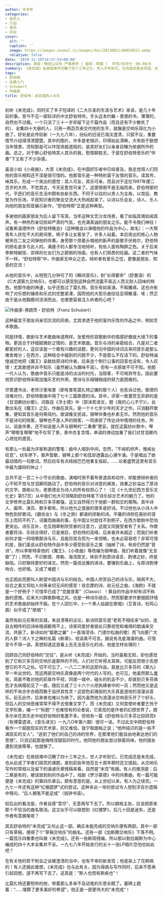 ```yaml
---
author: 辛丰年
categories:
- 音乐人
- 介绍
- 音乐
- 评论
cover:
  alt: ''
  caption: ''
  image: https://images.soomal.cc/images/doc/20130811/00034521.webp
  relative: false
date: '2019-11-19T14:57:55+08:00'
description: 源自：微信公众号-严锋老师 | 版权：转载 |  平均/总评分：00.00/0
summary: 《未完成》在故纸堆中沉睡了四十三年之久，世人才听到它。已完成还是未完成，也从此成了学者们探究的课题，直到前些年他百五十周年祭时还又提起。从交响乐写作的常规以及留下的谐谑乐章残稿来看，自然是“未完”有据。有人的推测是……
tags:
- 舒伯特
- 古典入门
- Schubert
- 作曲家
title: 舒伯特：未完成的人与乐
---
```


初听《未完成》，同时买了丰子恺译的《二大乐圣的生涯与艺术》来读，是几十年前的事。至今不见一部较详的中文舒伯特传。手头这本约翰・里德的书，薄薄的，自然也不过瘾。一个只活了三十一岁却留下近千篇作品（而且还有不少散失了的）、全集四十大册的人，只用一两百页来交代他的生平，就像是交响乐简化为小曲了。好处是此传较新（一九七八年），纷纭的旧说已淘汰澄清，只叙不议，重要情节介绍得清清楚楚。其中的图片，许多是老相识，印得如此清晰，大有助于联想当年情景。须知那是可以作现场报道观的，是其好友们以亲身目睹为依据所作的画。总之，对于醉心舒伯特其人其乐的我，慰情聊胜无，于是在舒伯特音乐的“伴奏”下又有了不少杂感。

虽说小如《小夜曲》，大至《未完成》，在中国好乐者中已经普及，我总觉得人们同他的音乐相知还不深是很可惜的。他那音乐是一种特别富于友情的音乐。读其传，味其乐，形成一个突出的感觉：其人可友，其乐可亲，而且对于这位1997年便二百岁的大师，不觉其古，今天反愈觉可亲了。这感情倒不是无端而来。舒伯特那时代，平民们的音乐生活中颇有些新东西。不同于以往的以贵人为主角，以宫廷、教堂为作乐场，平民知识者的聚会交流大大热闹起来了。以诗以乐会友，诗人、乐人向他的朋友知音展示新作，“舒伯特帮”正是这种典型。

多谢他的画家朋友为后人留下写真，当年这种文艺沙龙场景，看了如临其境如闻其声。有一种热烈亲切但却严肃的气氛，也充满真诚的朋友之乐。能不令我们神往！试看希温德所作《舒伯特晚会》（这种晚会以演唱他的作品为中心，故名）：一大帮青年人挤在不大的房间里，椅子多让女客坐了，许多人站着。本应突出的核心人物被夹在二友之间弹他的伴奏。身旁那个昂着头唱他的新声的是歌手伏格尔，舒伯特的扬名是多亏此人的。满屋子的人都专注地倾听，有些人面有陶醉之色。关于后来李斯特献技、崇拜的仕女们为之颠倒的场面，也有人们熟悉的绘画。这二者的气味不一样。“舒伯特帮”中，作曲家无哗众之态，倾听者有爱乐之忱，更像是朋友、知音的交流！　

从他的音乐中，从短短几分钟可了的《瞬间音乐》，到“长得要命”（舒曼语）的《C大调第九交响乐》，也都可以感受到这种自然流露平易近人而又耐人回味的特色。他那作曲的神速，似乎还胜过了莫扎特。音乐有如泉涌，不暇雕琢。这也许影响了对乐想的锤炼和乐式的完整紧凑，因而他的大型乐曲往往显得散漫、嗦；然正由于是从他胸臆间流淌而出，也便更容易注入听者的心吧？　

![作曲家-弗朗茨・舒伯特（Franz Schubert）](https://images.soomal.cc/images/doc/20190105/00079264.webp)





这种最宜于朋友间亲切交流的风格，尤其渗透于他的室内乐性的作品之中，例如艺术歌曲。　

同是抒情，歌剧与艺术歌曲味道两样。张爱玲形容歌剧中的情感好像放大镜下的事物。更适合于抒细腻微妙之情的，是艺术歌曲。音乐与诗的亲密结合，凡是对二者都爱好的人，这应该是一个极有兴趣的话题，更何况中国的诗词古来同音乐是那么难舍难分；在西方，这种结合中碰到的问题不少，不是那么不在话下的。舒伯特诚惶诚恐地把《魔王》呈献给原诗的作者，后来连个例行公事的回音也没有，令人叹恨！尤其歌德并非不知乐（虽然被认为趣味不高）。但有一点原故不可不知。他那一代人认为，歌曲中音乐只能是诗的淡淡的衬托，当陪客，不可喧宾夺主。因此要他赏识舒伯特采取加强乐艺的作用，使诗与乐相辅相成的努力是困难的。　

尽管遭冷淡，老师沙里埃里（即有害死莫扎特之嫌的那个人）也告诉过他，歌德的诗难对付，舒伯特歌曲中用了七十三篇歌德的诗。其中，评家一致激赏无异辞的是《甘泪卿纺纱歌》，词取自《浮士德》中（郭沫若译文，题《我的心儿不宁》）。此歌出名在《魔王》之后，作曲在其先，是一个十七岁少年的天才之作。只消翻开歌集，便知其音乐是何等简约。歌调像支民谣，钢琴伴奏也朴素无华。然而他的音乐不是诗句的陪客，钢琴也不是人声的陪客，一同承担了传达诗中情境的任务。所以，说是伴奏，还不如说是人声与钢琴的“二重奏”更妥。就在这篇纺纱歌中，琴声“唧唧复唧唧”地不仅写了景，景中亦复含情，单调的律动加重了我们对甘泪卿内心烦忧的感受。　

有那么一处最为评家称道的警笔：曲中人唱到中间，忽然，“不闻机杼声，惟闻女叹息”，纺车停下，歌声暂歇，钢琴上那个和弦却透露出心潮乍涌。于是唱出了她最动情的一句歌词。然后纺车有点结结巴巴地重复摇起，……论者盛赞这里有音乐中最为雄辩的休止！　

总共不足一百二十小节长的歌曲，演唱时用不着布景道具和动作，却能使倾听者的心不知不觉与甘泪卿同跳动了。舒伯特的音乐对诗意的阐发，效果之妙溢出了原诗的文字。朗格以为，老歌德会为诗人的所有权担心了！（见《十九世纪西方音乐文化史》第57页）从中我们也大可领略到舒伯特笔下诗乐综合艺术的魅力了。他的文学修养比莫扎特和贝多芬都强，这又自然得力于他那一群知交的熏陶。其中诗人、画师、演员、歌手都有。所以他为之度曲的很多是好诗。不过他也从小诗人中物色到好歌词。《磨坊女》与《冬之旅》都谱的缪勒的诗。平庸的诗附在美妙的音乐上而同不朽了。词庸而曲美的事，在中国又何尝找不到例子。在西方歌剧中恐怕更突出。诗乐互补，也互相牵制欣赏者的注意力，这就又同接受者有了关系。作歌者要将诗、乐综合得好，已是艰巨，舒伯特的高峰，后来者并未超迈；而我们听者如何才能一同咀嚼那诗与乐，且能将其合而为一来领略，也未必容易吧？非常可惜的是，我们虽说从舒伯特作品中多少感受到音乐之美（抽掉了诗，有些仍然是“音诗”。所以李斯特拿他的《魔王》、《小夜曲》等改编为钢琴曲，我们听着就像“无言歌”了）；然而，不识歌德、席勒、海涅原文，体验不到原诗语言、韵律之妙，终是缺陷。只好期待更好的译文。然而一篇信达雅的译诗，要镶到乐曲上，与原诗韵律吻合，也好唱，又成了难题！　

也正因此而更叫人盼望中国诗与乐的结合。中国人欣赏自己的诗与乐，隔阂不大，综合之美又将给人何等亲切无间的感受！徐志摩的诗、赵元任之曲，《海韵》不就是一个好例子？可惜早已成了“克腊昔客”（Classic）！黄自的作品中却有词不称曲的遗憾。后来大兴群歌群唱之风，也是一种诗乐结合。然而那要求作更细腻抒情的艺术歌曲却始终不振。在个人回忆中，《一个黑人姑娘在歌唱》（艾青诗，杜鸣心曲）似乎成了“绝唱”！　

虽然有赵元任等的实践，朱自清等的议论，新诗同音乐竟“老死不相往来”似的，连自古相传的旧诗咏哦调都用不上，诗家同爱好者彼此只靠视觉和难得的朗诵来交流、共振了。新诗如何“载歌之翼”（一首海涅诗、门德尔松曲的歌）而飞向更广大的人群？诗人卞之琳的名篇《断章》，视读美不可言。据说有冼星海谱的曲。可惜至今不得一读。真想知道这首看上去无法音乐化的诗，他是怎样处理的！

回顾自己同舒伯特的“交往”，是从听《未完成》开始的。当时虽极无知，却也感觉到了它和贝多芬的交响乐是那样的不同。人们对它听得太耳熟，可能反而很少去想想它的不凡之处。切不可忘了，一八二二年的这部作品，竟是比贝多芬的《第九》早一年出世的。而这两部交响乐真像是两个时代的人写的。也可见，他虽然那么羞怯，简直不敢对他的前辈作平视，同居一城中，碰头的机会不少，却直到贝多芬病危才去病榻前见了一面，随后又成了三十六个火炬执绋者中的一员；然而他又是这样的不肯亦步亦趋而敢于自抒其性灵！这部色彩瑰丽的大乐真是道地的浪漫派音乐。前无此作，后来者也难以为继了。因为虽然他为浪漫派交响音乐开了个好头，但后人的交响思维常常不得不去借重文学了。而《未完成》又何尝使听者要乞怜于文学形象，编一个“标题”？也难怪有的论者说，它表现的是作者的幻想世界了。朗多尔米在其乐史中给舒伯特的笔墨不多。但他有一篇《舒伯特与贝多芬比较研究》（有傅雷遗译，《音乐译文》一九八O年第六期）很可一读。不过此文中把舒伯特看作一个超脱现实的艺术家，则又难信。我宁取朗格之说；“他所结识的是一些不满现实的文人”。“逃到了他们的自己的诗的世界，在那里他们能自由地表达他们的思想”。只消记起那是梅特涅猖狂的时代，他同他的朋友尝过铁窗风味，他的朋友遭到流放等等，也就够了。

《未完成》在故纸堆中沉睡了四十三年之久，世人才听到它。已完成还是未完成，也从此成了学者们探究的课题，直到前些年他百五十周年祭时还又提起。从交响乐写作的常规以及留下的谐谑乐章残稿来看，自然是“未完”有据。有人的推测是：后二章是有的，被误放到别的作品中了。戏剧《罗沙蒙德》中的间奏曲，有一篇可能便是《未完成》的第四乐章云。颇有意思的是。从上世纪以来，有人为之续完。一九七一年还有这种“红楼圆梦”式的尝试。这种多此一举的尝试令人想到浮吉尔遗稿中残句，“后人搁笔不能足成”（钱钟书语）。

较后出的看法是，作者自感“意尽”，无意再写下去了。所以朗格主张，应该把原来那个不恰当的曲名取消。这又似乎可以联想到《红楼梦》，后几十回是迷失，还是作者有意搁笔呢？

其实舒伯特的“未完成”又何止这一部。确实未能完成的交响乐便有两部。其中一部只有草稿，便得了个“草稿交响乐”的曲名。还有一部《加斯腾交响乐》下落不明。一篇弦乐四重奏也叫做《未完成》。还有一些断简残编。所以那以勃拉姆斯为中心编成的四十大本全集并不全。一九七八年开始发行的五十一张LP唱片恐怕也如此吧？

在有关他的若干附会之谈被澄清的当中，也有不幸的新发现；他是染上了花柳病的！有人还据此推想，《未完成》也与此有关，因为得病与写作同时，后来不愿再引起回想，遂不再写下去了。这真是：“斯人也而有斯疾也”！

比莫扎特还要短命的他，带着那么多来不及动笔的乐思长眠了。墓碑上题着：“……埋葬了更多美好的希望”，他正是一部更伟大的“未完成“！